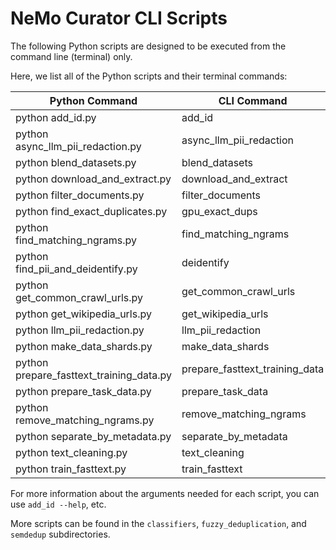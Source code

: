 # NeMo Curator CLI Scripts

The following Python scripts are designed to be executed from the command line (terminal) only.

Here, we list all of the Python scripts and their terminal commands:

| Python Command                           | CLI Command                    |
|------------------------------------------|--------------------------------|
| python add_id.py                         | add_id                         |
| python async_llm_pii_redaction.py        | async_llm_pii_redaction        |
| python blend_datasets.py                 | blend_datasets                 |
| python download_and_extract.py           | download_and_extract           |
| python filter_documents.py               | filter_documents               |
| python find_exact_duplicates.py          | gpu_exact_dups                 |
| python find_matching_ngrams.py           | find_matching_ngrams           |
| python find_pii_and_deidentify.py        | deidentify                     |
| python get_common_crawl_urls.py          | get_common_crawl_urls          |
| python get_wikipedia_urls.py             | get_wikipedia_urls             |
| python llm_pii_redaction.py              | llm_pii_redaction              |
| python make_data_shards.py               | make_data_shards               |
| python prepare_fasttext_training_data.py | prepare_fasttext_training_data |
| python prepare_task_data.py              | prepare_task_data              |
| python remove_matching_ngrams.py         | remove_matching_ngrams         |
| python separate_by_metadata.py           | separate_by_metadata           |
| python text_cleaning.py                  | text_cleaning                  |
| python train_fasttext.py                 | train_fasttext                 |

For more information about the arguments needed for each script, you can use `add_id --help`, etc.

More scripts can be found in the `classifiers`, `fuzzy_deduplication`, and `semdedup` subdirectories.
